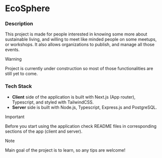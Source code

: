 # EcoSphere

### Description

This project is made for people interested in knowing some more about sustainable living, and willing to meet like minded people on some meetups, or workshops. It also allows organizations to publish, and manage all those events.

> [!WARNING]
> Project is currently under construction so most of those functionalities are still yet to come.

### Tech Stack

- **Client** side of the application is built with Next.js (App router), Typescript, and styled with TailwindCSS.
- **Server** side is built with Node.js, Typescript, Express.js and PostgreSQL.

> [!IMPORTANT]
> Before you start using the application check README files in corresponding sections of the app (client and server).

> [!NOTE]
> Main goal of the project is to learn, so any tips are welcome!
